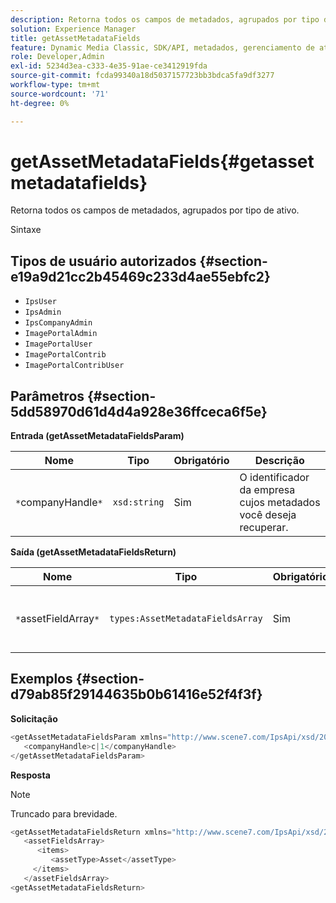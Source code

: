 ```yaml
---
description: Retorna todos os campos de metadados, agrupados por tipo de ativo.
solution: Experience Manager
title: getAssetMetadataFields
feature: Dynamic Media Classic, SDK/API, metadados, gerenciamento de ativos
role: Developer,Admin
exl-id: 5234d3ea-c333-4e35-91ae-ce3412919fda
source-git-commit: fcda99340a18d5037157723bb3bdca5fa9df3277
workflow-type: tm+mt
source-wordcount: '71'
ht-degree: 0%

---
```


# getAssetMetadataFields{#getassetmetadatafields}

Retorna todos os campos de metadados, agrupados por tipo de ativo.

Sintaxe

## Tipos de usuário autorizados {#section-e19a9d21cc2b45469c233d4ae55ebfc2}

* `IpsUser`
* `IpsAdmin`
* `IpsCompanyAdmin`
* `ImagePortalAdmin`
* `ImagePortalUser`
* `ImagePortalContrib`
* `ImagePortalContribUser`

## Parâmetros {#section-5dd58970d61d4d4a928e36ffceca6f5e}

**Entrada (getAssetMetadataFieldsParam)**

| Nome | Tipo | Obrigatório | Descrição |
|---|---|---|---|
| `*`companyHandle`*` | `xsd:string` | Sim | O identificador da empresa cujos metadados você deseja recuperar. |

**Saída (getAssetMetadataFieldsReturn)**

| Nome | Tipo | Obrigatório | Descrição |
|---|---|---|---|
| `*`assetFieldArray`*` | `types:AssetMetadataFieldsArray` | Sim | Matriz de campos de metadados, por tipo de ativo. |

## Exemplos {#section-d79ab85f29144635b0b61416e52f4f3f}

**Solicitação**

```java
<getAssetMetadataFieldsParam xmlns="http://www.scene7.com/IpsApi/xsd/2009-07-31">
   <companyHandle>c|1</companyHandle>
</getAssetMetadataFieldsParam>
```

**Resposta**

>[!NOTE]
>
>Truncado para brevidade.

```java
<getAssetMetadataFieldsReturn xmlns="http://www.scene7.com/IpsApi/xsd/2009-07-31">
   <assetFieldsArray>
      <items>
         <assetType>Asset</assetType>
     </items>
   </assetFieldsArray>
<getAssetMetadataFieldsReturn>
```
